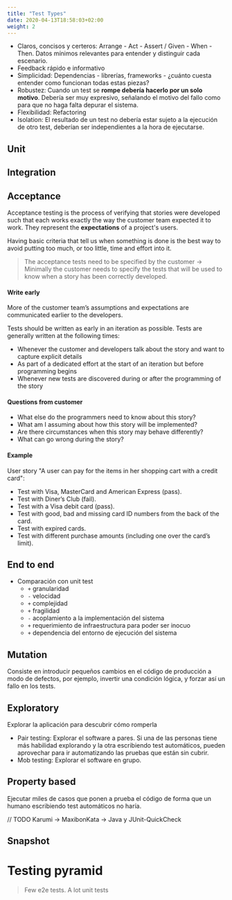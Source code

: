```yaml
---
title: "Test Types"
date: 2020-04-13T18:58:03+02:00
weight: 2
---
```


* Claros, concisos y certeros: Arrange - Act - Assert / Given - When - Then. Datos mínimos relevantes para entender y distinguir cada escenario.
* Feedback rápido e informativo
* Simplicidad: Dependencias - librerías, frameworks - ¿cuánto cuesta entender como funcionan todas estas piezas?
* Robustez: Cuando un test se **rompe debería hacerlo por un solo motivo**. Debería ser muy expresivo, señalando el motivo del fallo como para que no haga falta depurar el sistema.
* Flexibilidad: Refactoring
* Isolation: El resultado de un test no debería estar sujeto a la ejecución de otro test, deberían ser independientes a la hora de ejecutarse.

## Unit

## Integration

## Acceptance

Acceptance testing is the process of verifying that stories were developed such that each works exactly the way the customer team expected it to work. They represent the **expectations** of a project's users.

Having basic criteria that tell us when something is done is the best way to avoid putting too much, or too little, time and effort into it. 

> The acceptance tests need to be specified by the customer ->  Minimally the customer needs to specify the tests that will be used to know when a story has been correctly developed.

#### Write early

More of the customer team’s assumptions and expectations are communicated earlier to the developers.

Tests should be written as early in an iteration as possible. Tests are generally written at the following times:

* Whenever the customer and developers talk about the story and want to capture explicit details
* As part of a dedicated effort at the start of an iteration but before programming begins
* Whenever new tests are discovered during or after the programming of the story
  
#### Questions from customer

* What else do the programmers need to know about this story?
* What am I assuming about how this story will be implemented?
* Are there circumstances when this story may behave differently?
* What can go wrong during the story?

#### Example

User story "A user can pay for the items in her shopping cart with a credit card":

* Test with Visa, MasterCard and American Express (pass).
* Test with Diner’s Club (fail).
* Test with a Visa debit card (pass).
* Test with good, bad and missing card ID numbers from the back of the card.
* Test with expired cards.
* Test with different purchase amounts (including one over the card’s limit).

## End to end

* Comparación con unit test
  * `+` granularidad
  * `-` velocidad
  * `+` complejidad
  * `+` fragilidad
  * `-` acoplamiento a la implementación del sistema
  * `+` requerimiento de infraestructura para poder ser inocuo
  * `+` dependencia del entorno de ejecución del sistema 

## Mutation

Consiste en introducir pequeños cambios en el código de producción a modo de defectos, por ejemplo, invertir una condición lógica, y forzar así un fallo en los tests.

## Exploratory

Explorar la aplicación para descubrir cómo romperla

* Pair testing: Explorar el software a pares. Si una de las personas tiene más habilidad explorando y la otra escribiendo test automáticos, pueden aprovechar para ir automatizando las pruebas que están sin cubrir.
* Mob testing: Explorar el software en grupo. 

## Property based

Ejecutar miles de casos que ponen a prueba el código de forma que un humano escribiendo test automáticos no haría.

// TODO Karumi -> MaxibonKata -> Java y JUnit-QuickCheck

## Snapshot

# Testing pyramid

> Few e2e tests. A lot unit tests

